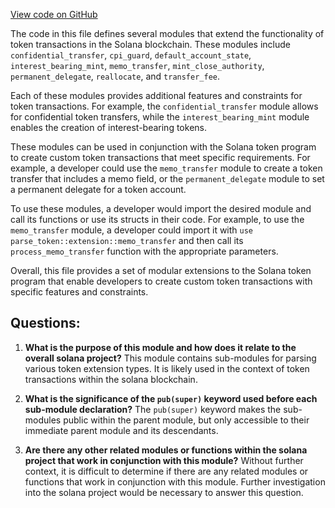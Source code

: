 [View code on GitHub](https://github.com/solana-labs/solana/blob/master/transaction-status/src/parse_token/extension/mod.rs)

The code in this file defines several modules that extend the functionality of token transactions in the Solana blockchain. These modules include `confidential_transfer`, `cpi_guard`, `default_account_state`, `interest_bearing_mint`, `memo_transfer`, `mint_close_authority`, `permanent_delegate`, `reallocate`, and `transfer_fee`.

Each of these modules provides additional features and constraints for token transactions. For example, the `confidential_transfer` module allows for confidential token transfers, while the `interest_bearing_mint` module enables the creation of interest-bearing tokens.

These modules can be used in conjunction with the Solana token program to create custom token transactions that meet specific requirements. For example, a developer could use the `memo_transfer` module to create a token transfer that includes a memo field, or the `permanent_delegate` module to set a permanent delegate for a token account.

To use these modules, a developer would import the desired module and call its functions or use its structs in their code. For example, to use the `memo_transfer` module, a developer could import it with `use parse_token::extension::memo_transfer` and then call its `process_memo_transfer` function with the appropriate parameters.

Overall, this file provides a set of modular extensions to the Solana token program that enable developers to create custom token transactions with specific features and constraints.
## Questions: 
 1. **What is the purpose of this module and how does it relate to the overall solana project?** 
This module contains sub-modules for parsing various token extension types. It is likely used in the context of token transactions within the solana blockchain.

2. **What is the significance of the `pub(super)` keyword used before each sub-module declaration?** 
The `pub(super)` keyword makes the sub-modules public within the parent module, but only accessible to their immediate parent module and its descendants.

3. **Are there any other related modules or functions within the solana project that work in conjunction with this module?** 
Without further context, it is difficult to determine if there are any related modules or functions that work in conjunction with this module. Further investigation into the solana project would be necessary to answer this question.